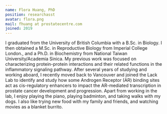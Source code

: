```yaml
---
name: Flora Huang, PhD
position: researchasst
avatar: flora.png
mail: fhuang at prostatecentre.com
joined: 2019
---
```


<p>
I graduated from the University of British Columbia with a B.Sc. in Biology. I then obtained a M.Sc. in Reproductive Biology from Imperial College London., and a Ph.D. in Biochemistry from National Taiwan University/Academia Sinica. My previous work was focused on characterizing protein-protein interactions and their related functions in the inflammatory signaling pathway.
After several years of studying and working aboard, I recently moved back to Vancouver and joined the Lack Lab to identify and study how some Androgen Receptor (AR) binding sites act as cis-regulatory enhancers to impact the AR-mediated transcription in prostate cancer development and progression.
Apart from working in the lab, I enjoy playing the piano, playing badminton, and taking walks with my dogs. I also like trying new food with my family and friends, and watching movies as a blanket burrito.
</p>